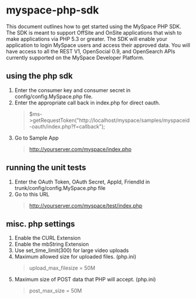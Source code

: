 myspace-php-sdk
===============
This document outlines how to get started using the MySpace PHP SDK.  The SDK is meant to support OffSite and OnSite applications that wish to make applications via PHP 5.3 or greater. The SDK will enable your application to login MySpace users and access their approved data.  You will have access to all the REST V1, OpenSocial 0.9, and OpenSearch APIs currently supported on the MySpace Developer Platform.

using the php sdk
-----------------
1. Enter the consumer key and consumer secret in config/config.MySpace.php file.
2. Enter the appropriate call back in index.php for direct oauth. 
	> $ms->getRequestToken("http://localhost/myspace/samples/myspaceid-oauth/index.php?f=callback");
3. Go to Sample App
	> http://yourserver.com/myspace/index.php

running the unit tests
----------------------
1. Enter the OAuth Token, OAuth Secret, AppId, FriendId in trunk/config/config.MySpace.php file
2. Go to this URL
	> http://yourserver.com/myspace/test/index.php

misc. php settings
------------------
1. Enable the CURL Extension
2. Enable the mbString Extension
3. Use set_time_limit(300) for large video uploads
4. Maximum allowed size for uploaded files. (php.ini)
	> upload_max_filesize = 50M
5. Maximum size of POST data that PHP will accept. (php.ini)
	> post_max_size = 50M
